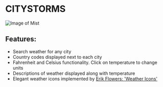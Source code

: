 # CITYSTORMS
![Image of Mist](https://images.unsplash.com/photo-1531396062185-a022c75b6c44?ixlib=rb-1.2.1&ixid=eyJhcHBfaWQiOjEyMDd9&auto=format&fit=crop&w=1934&q=80)

## Features:

* Search weather for any city
* Country codes displayed next to each city
* Fahrenheit and Celsius functionality. Click on temperature to change units
* Descriptions of weather displayed along with temperature
* Elegant weather icons implemented by [Erik Flowers: 'Weather Icons'](https://erikflowers.github.io/weather-icons/)
